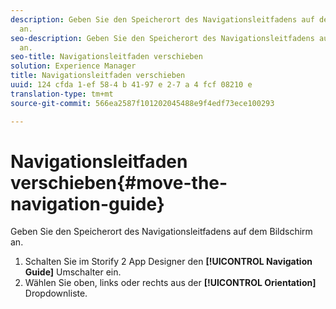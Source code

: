 ```yaml
---
description: Geben Sie den Speicherort des Navigationsleitfadens auf dem Bildschirm
  an.
seo-description: Geben Sie den Speicherort des Navigationsleitfadens auf dem Bildschirm
  an.
seo-title: Navigationsleitfaden verschieben
solution: Experience Manager
title: Navigationsleitfaden verschieben
uuid: 124 cfda 1-ef 58-4 b 41-97 e 2-7 a 4 fcf 08210 e
translation-type: tm+mt
source-git-commit: 566ea2587f101202045488e9f4edf73ece100293

---
```



# Navigationsleitfaden verschieben{#move-the-navigation-guide}

Geben Sie den Speicherort des Navigationsleitfadens auf dem Bildschirm an.

1. Schalten Sie im Storify 2 App Designer den **[!UICONTROL Navigation Guide]** Umschalter ein.
1. Wählen Sie oben, links oder rechts aus der **[!UICONTROL Orientation]** Dropdownliste.
